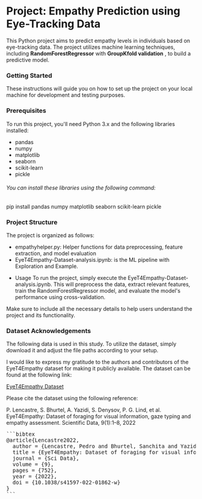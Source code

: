 # Project: Empathy Prediction using Eye-Tracking Data

This Python project aims to predict empathy levels in individuals based on eye-tracking data. The project utilizes machine learning techniques, including **RandomForestRegressor** with **GroupKfold validation** , to build a predictive model.

### Getting Started
These instructions will guide you on how to set up the project on your local machine for development and testing purposes.

### Prerequisites
To run this project, you'll need Python 3.x and the following libraries installed:

* pandas
* numpy
* matplotlib
* seaborn
* scikit-learn
* pickle

###### You can install these libraries using the following command:

pip install pandas numpy matplotlib seaborn scikit-learn pickle

### Project Structure
The project is organized as follows:

- empathyhelper.py: Helper functions for data preprocessing, feature extraction, and model evaluation
- EyeT4Empathy-Dataset-analysis.ipynb: is the ML pipeline with Exploration and Example.

* Usage
To run the project, simply execute the EyeT4Empathy-Dataset-analysis.ipynb. This will preprocess the data, extract relevant features, train the RandomForestRegressor model, and evaluate the model's performance using cross-validation.

Make sure to include all the necessary details to help users understand the project and its functionality.

### Dataset Acknowledgements

The following data is used in this study. To utilize the dataset, simply download it and adjust the file paths according to your setup.

I would like to express my gratitude to the authors and contributors of the EyeT4Empathy dataset for making it publicly available. The dataset can be found at the following link:

[EyeT4Empathy Dataset](https://doi.org/10.1038/s41597-022-01862-w)

Please cite the dataset using the following reference:

P. Lencastre, S. Bhurtel, A. Yazidi, S. Denysov, P. G. Lind, et al. EyeT4Empathy: Dataset of foraging for visual information, gaze typing and empathy assessment. Scientific Data, 9(1):1–8, 2022


<pre>
```bibtex
@article{Lencastre2022,
  author = {Lencastre, Pedro and Bhurtel, Sanchita and Yazidi, Anis and et al.},
  title = {EyeT4Empathy: Dataset of foraging for visual information, gaze typing and empathy assessment},
  journal = {Sci Data},
  volume = {9},
  pages = {752},
  year = {2022},
  doi = {10.1038/s41597-022-01862-w}
}
```
</pre>
